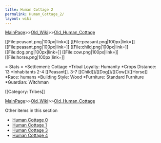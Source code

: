 ```yaml
---
title: Human Cottage 2
permalink: Human_Cottage_2/
layout: wiki
---
```


[MainPage](/keeperrl_wiki/ "wikilink")>>[Old_Wiki](/keeperrl_wiki/Old_Wiki "wikilink")>>[Old_Human_Cottage](/keeperrl_wiki/Old_Human_Cottage "wikilink")

[[File:peasant.png|100px|link=]]
[[File:peasant.png|100px|link=]]
[[File:peasant.png|100px|link=]]
[[File:child.png|100px|link=]]
[[File:dog.png|100px|link=]]
[[File:cow.png|100px|link=]]
[[File:horse.png|100px|link=]]

= Stats =
*Settlement: Cottage
*Tribal Loyalty: Humanity
*Crops Distance: 13 
*Inhabitants 2-4 [[Peasant]]. 3-7 [[Child]]/[[Dog]]/[[Cow]]/[[Horse]]
*Race: humans 
*Building Style: Wood
*Furniture: Standard Furniture
*Guardian: Witchman 

[[Category: Tribes]]

[MainPage](/keeperrl_wiki/ "wikilink")>>[Old_Wiki](/keeperrl_wiki/Old_Wiki "wikilink")>>[Old_Human_Cottage](/keeperrl_wiki/Old_Human_Cottage "wikilink")

Other items in this section
-    [Human Cottage 0](/keeperrl_wiki/Human_Cottage_0 "wikilink")
-    [Human Cottage 1](/keeperrl_wiki/Human_Cottage_1 "wikilink")
-    [Human Cottage 3](/keeperrl_wiki/Human_Cottage_3 "wikilink")
-    [Human Cottage 4](/keeperrl_wiki/Human_Cottage_4 "wikilink")
